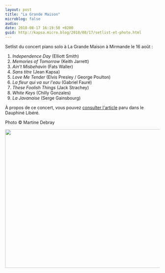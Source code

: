 ```yaml
---
layout: post
title: "La Grande Maison"
microblog: false
audio: 
date: 2018-08-17 16:19:50 +0200
guid: http://kapsa.micro.blog/2018/08/17/setlist-et-photo.html
---
```

Setlist du concert piano solo à La Grande Maison à Mirmande le 16 août :
1. _Independence Day_ (Elliott Smith)
2. _Memories of Tomorrow_ (Keith Jarrett)
3. _Ain't Misbehavin_ (Fats Waller)
4. _Sans titre_ (Jean Kapsa)
5. _Love Me Tender_ (Elvis Presley / George Poulton)
6. _La fleur qui va sur l'eau_ (Gabriel Fauré)
7. _These Foolish Things_ (Jack Strachey)
8. _White Keys_ (Chilly Gonzales)
9. _La Javanaise_ (Serge Gainsbourg)

À propos de ce concert, vous pouvez [consulter l'article](http://www.jeankapsa.com/uploads/2018/1c239077c7.jpg) paru dans le Dauphiné Libéré.

Photo © Martine Debray

<img src="http://www.jeankapsa.com/uploads/2018/09fa521be6.jpg" width="600" height="450" />
